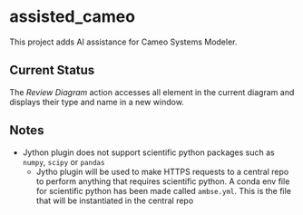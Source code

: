 # assisted_cameo
This project adds AI assistance for Cameo Systems Modeler.

## Current Status
The *Review Diagram* action accesses all element in the current diagram and displays their type and name in a new window.

## Notes
* Jython plugin does not support scientific python packages such as `numpy`, `scipy` or `pandas`
    * Jytho plugin will be used to make HTTPS requests to a central repo to perform anything that requires scientific python. A conda env file for scientific python has been made called `ambse.yml`. This is the file that will be instantiated in the central repo